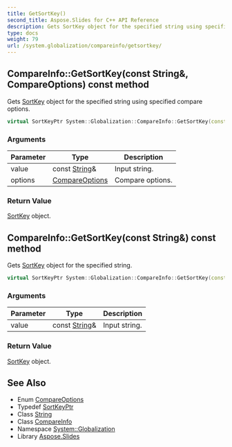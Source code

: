 ```yaml
---
title: GetSortKey()
second_title: Aspose.Slides for C++ API Reference
description: Gets SortKey object for the specified string using specified compare options.
type: docs
weight: 79
url: /system.globalization/compareinfo/getsortkey/
---
```

## CompareInfo::GetSortKey(const String\&, CompareOptions) const method


Gets [SortKey](../../sortkey/) object for the specified string using specified compare options.

```cpp
virtual SortKeyPtr System::Globalization::CompareInfo::GetSortKey(const String &value, CompareOptions options) const
```


### Arguments

| Parameter | Type | Description |
| --- | --- | --- |
| value | const [String](../../../system/string/)\& | Input string. |
| options | [CompareOptions](../../compareoptions/) | Compare options. |

### Return Value

[SortKey](../../sortkey/) object.

## CompareInfo::GetSortKey(const String\&) const method


Gets [SortKey](../../sortkey/) object for the specified string.

```cpp
virtual SortKeyPtr System::Globalization::CompareInfo::GetSortKey(const String &value) const
```


### Arguments

| Parameter | Type | Description |
| --- | --- | --- |
| value | const [String](../../../system/string/)\& | Input string. |

### Return Value

[SortKey](../../sortkey/) object.

## See Also

* Enum [CompareOptions](../../compareoptions/)
* Typedef [SortKeyPtr](../../sortkeyptr/)
* Class [String](../../../system/string/)
* Class [CompareInfo](../)
* Namespace [System::Globalization](../../)
* Library [Aspose.Slides](../../../)